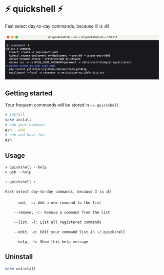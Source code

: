 # ⚡️ quickshell ⚡️

Fast select day-to-day commands, because ⏰ is 💰!

<p align="center">
  <img src="./docs/quickshell.png">
</p>

## Getting started

Your frequent commands will be stored in `~/.quickshell`

```sh
# install
make install
# add your command
qsh --add
# run and have fun
qsh
``` 

## Usage
```
> quickshell --help
> qsh --help

⚡️ quickshell ⚡️

Fast select day-to-day commands, because ⏰ is 💰!

    --add, -a: Add a new command to the list

    --remove, -r: Remove a command from the list

    --list, -l: List all registered commands

    --edit, -e: Edit your command list in ~/.quickshell

    --help, -h: Show this help message
```

## Uninstall

```sh
make uninstall
```
